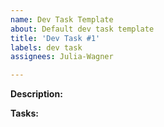 ```yaml
---
name: Dev Task Template
about: Default dev task template
title: 'Dev Task #1'
labels: dev task
assignees: Julia-Wagner

---
```


**Description:**

**Tasks:**
